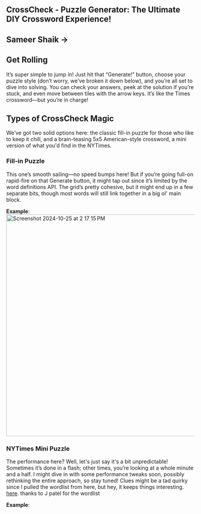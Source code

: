 ## CrossCheck - Puzzle Generator: The Ultimate DIY Crossword Experience!
## Sameer Shaik -> 

## Get Rolling
It’s super simple to jump in! Just hit that “Generate!” button, choose your puzzle style (don’t worry, we’ve broken it down below), and you’re all set to dive into solving. You can check your answers, peek at the solution if you’re stuck, and even move between tiles with the arrow keys. It’s like the Times crossword—but you’re in charge!

## Types of CrossCheck Magic 

We’ve got two solid options here: the classic fill-in puzzle for those who like to keep it chill, and a brain-teasing 5x5 American-style crossword, a mini version of what you'd find in the NYTimes.


### Fill-in Puzzle
This one’s smooth sailing—no speed bumps here! But if you’re going full-on rapid-fire on that Generate button, it might tap out since it’s limited by the word definitions API. The grid’s pretty cohesive, but it might end up in a few separate bits, though most words will still link together in a big ol' main block.

**Example**:
<img width="593" alt="Screenshot 2024-10-25 at 2 17 15 PM" src="https://github.com/user-attachments/assets/c9e3ffff-4117-454d-b77d-c897b566bc06">


### NYTimes Mini Puzzle
The performance here? Well, let's just say it's a bit unpredictable! Sometimes it’s done in a flash; other times, you’re looking at a whole minute and a half. I might dive in with some performance tweaks soon, possibly rethinking the entire approach, so stay tuned! Clues might be a tad quirky since I pulled the wordlist from here, but hey, it keeps things interesting.
[here](https://github.com/Eko35/EinsteinPuzzleSolver). thanks to J patel for the wordlist 

**Example**:
